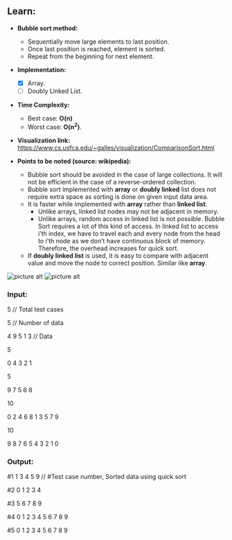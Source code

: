 ## Learn:
- **Bubble sort method:**
  - Sequentially move large elements to last position.
  - Once last position is reached, element is sorted.
  - Repeat from the beginning for next element.

- **Implementation:**
    - [x] Array.
    - [ ] Doubly Linked List.

- **Time Complexity:**
    - Best case: **O(n)**
    - Worst case: **O(n<sup>2</sup>)**.

- **Visualization link:** https://www.cs.usfca.edu/~galles/visualization/ComparisonSort.html

- **Points to be noted (source: wikipedia):**
  - Bubble sort should be avoided in the case of large collections. It will not be efficient in the case of a reverse-ordered collection.
  - Bubble sort implemented with **array** or **doubly linked** list does not require extra space as sorting is done on given input data area.
  - It is faster while implemented with **array** rather than **linked list**.
    - Unlike arrays, linked list nodes may not be adjacent in memory.
    - Unlike arrays, random access in linked list is not possible. Bubble Sort requires a lot of this kind of access. In linked list to access i’th index, we have to travel each and every node from the head to i’th node as we don’t have continuous block of memory. Therefore, the overhead increases for quick sort.
  - If **doubly linked list** is used, it is easy to compare with adjacent value and move the node to correct position. Similar like **array**.

![picture alt](https://github.com/ami-arkhan/study-materials/blob/master/codes/sorting/bubble-sort/bubble_sort.gif "Bubble Sort")
![picture alt](https://github.com/ami-arkhan/study-materials/blob/master/codes/sorting/bubble-sort/bubble_sort_2.gif "Bubble Sort 2")



### Input:
5   // Total test cases

5   // Number of data

4 9 5 1 3   // Data

5

0 4 3 2 1

5

9 7 5 6 8

10

0 2 4 6 8 1 3 5 7 9

10

9 8 7 6 5 4 3 2 1 0



### Output:
#1 1 3 4 5 9    // #Test case number, Sorted data using quick sort

#2 0 1 2 3 4

#3 5 6 7 8 9

#4 0 1 2 3 4 5 6 7 8 9

#5 0 1 2 3 4 5 6 7 8 9
